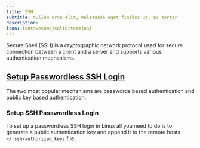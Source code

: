 ```yaml
---
title: SSH
subtitle: Nullam urna elit, malesuada eget finibus ut, ac tortor
description: 
icon: fontawesome/solid/terminal
---
```

Secure Shell (SSH) is a cryptographic network protocol used for secure connection between a client and a server and supports various authentication mechanisms.

## [Setup Passwordless SSH Login](https://linuxize.com/post/how-to-setup-passwordless-ssh-login/ "SSH-Password Less")

The two most popular mechanisms are passwords based authentication and public key based authentication.

### Setup SSH Passwordless Login

To set up a passwordless SSH login in Linux all you need to do is to generate a public authentication key and append it to the remote hosts `~/.ssh/authorized_keys` file.
